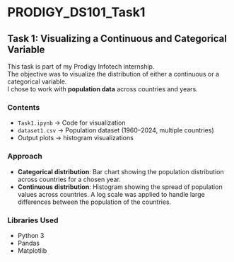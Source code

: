 # PRODIGY_DS101_Task1

## Task 1: Visualizing a Continuous and Categorical Variable

This task is part of my Prodigy Infotech internship.  
The objective was to visualize the distribution of either a continuous or a categorical variable.  
I chose to work with **population data** across countries and years.

### Contents
- `Task1.ipynb` → Code for visualization  
- `dataset1.csv` → Population dataset (1960–2024, multiple countries)  
- Output plots → histogram visualizations  

### Approach
- **Categorical distribution**: Bar chart showing the population distribution across countries for a chosen year.  
- **Continuous distribution**: Histogram showing the spread of population values across countries. A log scale was applied to handle large differences between the population of the countries.

### Libraries Used
- Python 3  
- Pandas  
- Matplotlib
